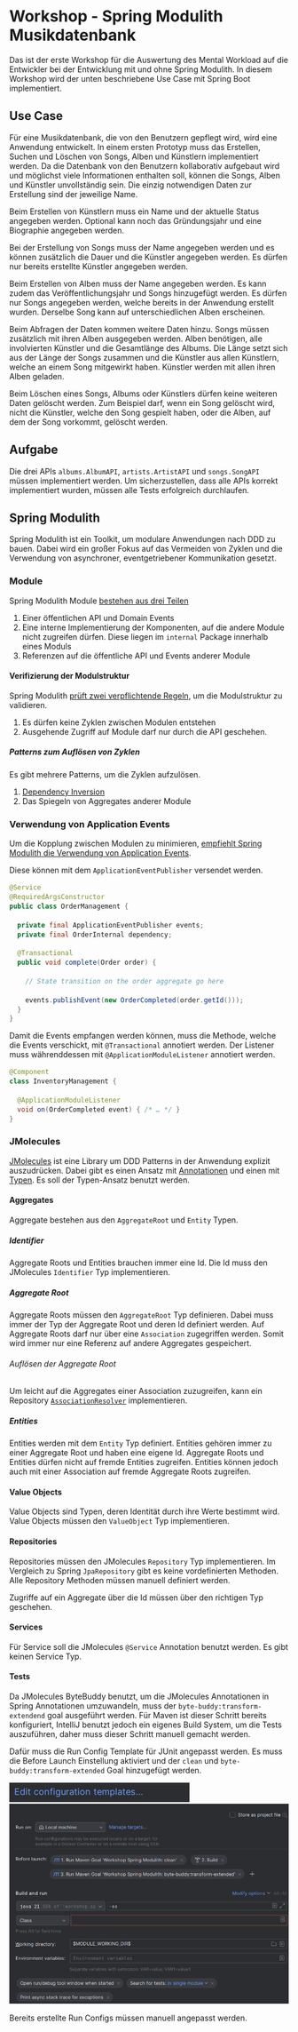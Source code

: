 # Workshop - Spring Modulith Musikdatenbank

Das ist der erste Workshop für die Auswertung des Mental Workload auf die Entwickler bei der Entwicklung mit und ohne Spring Modulith. In diesem Workshop wird der unten beschriebene Use Case mit Spring Boot implementiert.

## Use Case

Für eine Musikdatenbank, die von den Benutzern gepflegt wird, wird eine Anwendung entwickelt. In einem ersten Prototyp muss das Erstellen, Suchen und Löschen von Songs, Alben und Künstlern implementiert werden. Da die Datenbank von den Benutzern kollaborativ aufgebaut wird und möglichst viele Informationen enthalten soll, können die Songs, Alben und Künstler unvollständig sein. Die einzig notwendigen Daten zur Erstellung sind der jeweilige Name.

Beim Erstellen von Künstlern muss ein Name und der aktuelle Status angegeben werden. Optional kann noch das Gründungsjahr und eine Biographie angegeben werden.

Bei der Erstellung von Songs muss der Name angegeben werden und es können zusätzlich die Dauer und die Künstler angegeben werden. Es dürfen nur bereits erstellte Künstler angegeben werden.

Beim Erstellen von Alben muss der Name angegeben werden. Es kann zudem das Veröffentlichungsjahr und Songs hinzugefügt werden. Es dürfen nur Songs angegeben werden, welche bereits in der Anwendung erstellt wurden. Derselbe Song kann auf unterschiedlichen Alben erscheinen.

Beim Abfragen der Daten kommen weitere Daten hinzu. Songs müssen zusätzlich mit ihren Alben ausgegeben werden. Alben benötigen, alle involvierten Künstler und die Gesamtlänge des Albums. Die Länge setzt sich aus der Länge der Songs zusammen und die Künstler aus allen Künstlern, welche an einem Song mitgewirkt haben. Künstler werden mit allen ihren Alben geladen.

Beim Löschen eines Songs, Albums oder Künstlers dürfen keine weiteren Daten gelöscht werden. Zum Beispiel darf, wenn ein Song gelöscht wird, nicht die Künstler, welche den Song gespielt haben, oder die Alben, auf dem der Song vorkommt, gelöscht werden.

## Aufgabe

Die drei APIs `albums.AlbumAPI`, `artists.ArtistAPI` und `songs.SongAPI` müssen implementiert werden. Um sicherzustellen, dass alle APIs korrekt implementiert wurden, müssen alle Tests erfolgreich durchlaufen.

## Spring Modulith

Spring Modulith ist ein Toolkit, um modulare Anwendungen nach DDD zu bauen. Dabei wird ein großer Fokus auf das Vermeiden von Zyklen und die Verwendung von asynchroner, eventgetriebener Kommunikation gesetzt.

### Module
Spring Modulith Module [bestehen aus drei Teilen](https://docs.spring.io/spring-modulith/reference/fundamentals.html#modules)

1. Einer öffentlichen API und Domain Events
2. Eine interne Implementierung der Komponenten, auf die andere Module nicht zugreifen dürfen. Diese liegen im `internal` Package innerhalb eines Moduls
3. Referenzen auf die öffentliche API und Events anderer Module

#### Verifizierung der Modulstruktur
Spring Modulith [prüft zwei verpflichtende Regeln](https://docs.spring.io/spring-modulith/reference/verification.html), um die Modulstruktur zu validieren.

1. Es dürfen keine Zyklen zwischen Modulen entstehen
2. Ausgehende Zugriff auf Module darf nur durch die API geschehen.

##### Patterns zum Auflösen von Zyklen
Es gibt mehrere Patterns, um die Zyklen aufzulösen.

1. [Dependency Inversion](https://www.baeldung.com/cs/dip)
2. Das Spiegeln von Aggregates anderer Module

### Verwendung von Application Events
Um die Kopplung zwischen Modulen zu minimieren, [empfiehlt Spring Modulith die Verwendung von Application Events](https://docs.spring.io/spring-modulith/reference/events.html).

Diese können mit dem `ApplicationEventPublisher` versendet werden.

```java
@Service
@RequiredArgsConstructor
public class OrderManagement {

  private final ApplicationEventPublisher events;
  private final OrderInternal dependency;

  @Transactional
  public void complete(Order order) {

    // State transition on the order aggregate go here

    events.publishEvent(new OrderCompleted(order.getId()));
  }
}
```

Damit die Events empfangen werden können, muss die Methode, welche die Events verschickt, mit `@Transactional` annotiert werden. Der Listener muss währenddessen mit `@ApplicationModuleListener` annotiert werden.

```java
@Component
class InventoryManagement {

  @ApplicationModuleListener
  void on(OrderCompleted event) { /* … */ }
}
```

### JMolecules

[JMolecules](https://github.com/xmolecules/jmolecules?tab=readme-ov-file#ideas-behind-jmolecules) ist eine Library um DDD Patterns in der Anwendung explizit auszudrücken. Dabei gibt es einen Ansatz mit [Annotationen](https://github.com/xmolecules/jmolecules) und einen mit [Typen](https://github.com/xmolecules/jmolecules). Es soll der Typen-Ansatz benutzt werden.

#### Aggregates

Aggregate bestehen aus den `AggregateRoot` und `Entity` Typen.

##### Identifier
Aggregate Roots und Entities brauchen immer eine Id. Die Id muss den JMolecules `Identifier` Typ implementieren.

##### Aggregate Root

Aggregate Roots müssen den `AggregateRoot` Typ definieren. Dabei muss immer der Typ der Aggregate Root und deren Id definiert werden. Auf Aggregate Roots darf nur über eine `Association` zugegriffen werden. Somit wird immer nur eine Referenz auf andere Aggregates gespeichert.

###### Auflösen der Aggregate Root

Um leicht auf die Aggregates einer Association zuzugreifen, kann ein Repository [`AssociationResolver`](https://github.com/xmolecules/jmolecules-integrations/tree/main/jmolecules-spring#associationresolver) implementieren.

##### Entities
Entities werden mit dem `Entity` Typ definiert. Entities gehören immer zu einer Aggregate Root und haben eine eigene Id. Aggregate Roots und Entities dürfen nicht auf fremde Entities zugreifen. Entities können jedoch auch mit einer Association auf fremde Aggregate Roots zugreifen.

#### Value Objects
Value Objects sind Typen, deren Identität durch ihre Werte bestimmt wird. Value Objects müssen den `ValueObject` Typ implementieren.

#### Repositories
Repositories müssen den JMolecules `Repository` Typ implementieren. Im Vergleich zu Spring `JpaRepository` gibt es keine vordefinierten Methoden. Alle Repository Methoden müssen manuell definiert werden.

Zugriffe auf ein Aggregate über die Id müssen über den richtigen Typ geschehen.

#### Services
Für Service soll die JMolecules `@Service` Annotation benutzt werden. Es gibt keinen Service Typ.

#### Tests

Da JMolecules ByteBuddy benutzt, um die JMolecules Annotationen in Spring Annotationen umzuwandeln, muss der `byte-buddy:transform-extendend` goal ausgeführt werden. Für Maven ist dieser Schritt bereits konfiguriert, IntelliJ benutzt jedoch ein eigenes Build System, um die Tests auszuführen, daher muss dieser Schritt manuell gemacht werden.

Dafür muss die Run Config Template für JUnit angepasst werden. Es muss die Before Launch Einstellung aktiviert und der `clean` und `byte-buddy:transform-extended` Goal hinzugefügt werden.

![run_configuration_template.png](run_configuration_template.png)
![junit_template.png](junit_template.png)

Bereits erstellte Run Configs müssen manuell angepasst werden.